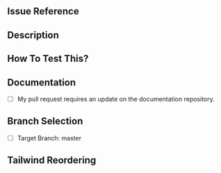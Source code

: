 ## Issue Reference
<!--- Please mention issue #id or use a comma if your pull request solves multiple issues. -->

## Description
<!--- Please describe your changes in detail. -->

## How To Test This?
<!--- Please describe in detail how to test the changes made in this pull request. -->

## Documentation
- [ ] My pull request requires an update on the documentation repository.
<!--- Please describe in detail what needs to be changed. --->

## Branch Selection
<!--- Please specify the target branch for this pull request. -->
- [ ] Target Branch: master 

## Tailwind Reordering
<!--- Please make sure all the Tailwind classes are reordered. -->